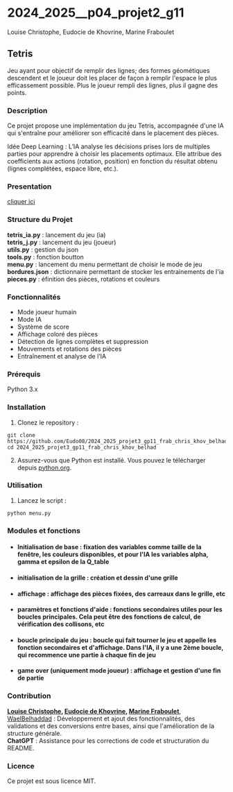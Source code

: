# 2024_2025__p04_projet2_g11 
Louise Christophe, Eudocie de Khovrine, Marine Fraboulet

## Tetris
Jeu ayant pour objectif de remplir des lignes; des formes géométiques descendent et le joueur doit les placer de façon à remplir l'espace le plus efficassement possible.
Plus le joueur rempli des lignes, plus il gagne des points.


### Description  
Ce projet propose une implémentation du jeu Tetris, accompagnée d'une IA qui s'entraîne pour améliorer son efficacité dans le placement des pièces.

Idée Deep Learning :
L’IA analyse les décisions prises lors de multiples parties pour apprendre à choisir les placements optimaux. Elle attribue des coefficients aux actions (rotation, position) en fonction du résultat obtenu (lignes complétées, espace libre, etc.).

### Presentation
[cliquer ici](https://www.canva.com/design/DAGn4W1EWao/jRh-phVxX5fxsAXQkYQC_A/view?utm_content=DAGn4W1EWao&utm_campaign=designshare&utm_medium=link2&utm_source=uniquelinks&utlId=hdc2a565ab4)

### Structure du Projet
**tetris_ia.py** : lancement du jeu (ia)   
**tetris_j.py** : lancement du jeu (joueur)    
**utils.py** : gestion du json    
**tools.py** : fonction boutton    
**menu.py** : lancement du menu permettant de choisir le mode de jeu   
**bordures.json** : dictionnaire permettant de stocker les entrainements de l'ia  
**pieces.py** : éfinition des pièces, rotations et couleurs   


### Fonctionnalités
- Mode joueur humain 
- Mode IA 
- Système de score 
- Affichage coloré des pièces 
- Détection de lignes complètes et suppression 
- Mouvements et rotations des pièces 
- Entraînement et analyse de l’IA 

### Prérequis
Python 3.x


### Installation
1. Clonez le repository :   
```
git clone https://github.com/Eudo08/2024_2025_projet3_gp11_frab_chris_khov_belhad  
cd 2024_2025_projet3_gp11_frab_chris_khov_belhad
```
2. Assurez-vous que Python est installé. Vous pouvez le télécharger depuis [python.org](python.org).


### Utilisation
1. Lancez le script :  
```
python menu.py
```


### Modules et fonctions 
- #### Initialisation de base : fixation des variables comme taille de la fenêtre, les couleurs disponibles, et pour l'IA les variables alpha, gamma et epsilon de la Q_table 
- #### initialisation de la grille : création et dessin d'une grille
- #### affichage : affichage des pièces fixées, des carreaux dans le grille, etc  
- #### paramètres et fonctions d'aide : fonctions secondaires utiles pour les boucles principales. Cela peut être des fonctions de calcul, de vérification des collisons, etc
- #### boucle principale du jeu : boucle qui fait tourner le jeu et appelle les fonction secondaires et d'affichage. Dans l'IA, il y a une 2ème boucle, qui recommence une partie à chaque fin de jeu
- #### game over (uniquement mode joueur) : affichage et gestion d'une fin de partie


### Contribution

**[Louise Christophe](https://github.com/louisechristophe), [Eudocie de Khovrine](https://github.com/Eudo08), [Marine Fraboulet](https://github.com/MAMARINEEE)**, [WaelBelhaddad](https://github.com/WaelBELHADDAD) : Développement et ajout des fonctionnalités, des validations et des conversions entre bases, ainsi que l'amélioration de la structure générale.  
**ChatGPT** : Assistance pour les corrections de code et structuration du README.

### Licence
Ce projet est sous licence MIT.


